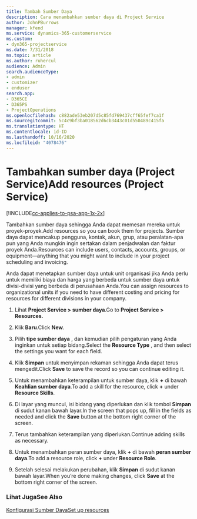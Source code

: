 ```yaml
---
title: Tambah Sumber Daya
description: Cara menambahkan sumber daya di Project Service
author: JohnPBurrows
manager: kfend
ms.service: dynamics-365-customerservice
ms.custom:
- dyn365-projectservice
ms.date: 7/31/2018
ms.topic: article
ms.author: ruhercul
audience: Admin
search.audienceType:
- admin
- customizer
- enduser
search.app:
- D365CE
- D365PS
- ProjectOperations
ms.openlocfilehash: c882ade53eb207d5c85fd769437cff65fef7ca1f
ms.sourcegitcommit: 5c4c9bf3ba018562d6cb3443c01d550489c415fa
ms.translationtype: HT
ms.contentlocale: id-ID
ms.lasthandoff: 10/16/2020
ms.locfileid: "4078476"
---
```

# <a name="add-resources-project-service"></a><span data-ttu-id="d2383-103">Tambahkan sumber daya (Project Service)</span><span class="sxs-lookup"><span data-stu-id="d2383-103">Add resources (Project Service)</span></span>

[!INCLUDE[cc-applies-to-psa-app-1x-2x](../includes/cc-applies-to-psa-app-1x-2x.md)]

<span data-ttu-id="d2383-104">Tambahkan sumber daya sehingga Anda dapat memesan mereka untuk proyek-proyek.</span><span class="sxs-lookup"><span data-stu-id="d2383-104">Add resources so you can book them for projects.</span></span> <span data-ttu-id="d2383-105">Sumber daya dapat mencakup pengguna, kontak, akun, grup, atau peralatan-apa pun yang Anda mungkin ingin sertakan dalam penjadwalan dan faktur proyek Anda.</span><span class="sxs-lookup"><span data-stu-id="d2383-105">Resources can include users, contacts, accounts, groups, or equipment—anything that you might want to include in your project scheduling and invoicing.</span></span>  
  
<span data-ttu-id="d2383-106">Anda dapat menetapkan sumber daya untuk unit organisasi jika Anda perlu untuk memiliki biaya dan harga yang berbeda untuk sumber daya untuk divisi-divisi yang berbeda di perusahaan Anda.</span><span class="sxs-lookup"><span data-stu-id="d2383-106">You can assign resources to organizational units if you need to have different costing and pricing for resources for different divisions in your company.</span></span>  
  
1.  <span data-ttu-id="d2383-107">Lihat **Project Service > sumber daya**.</span><span class="sxs-lookup"><span data-stu-id="d2383-107">Go to **Project Service > Resources.**</span></span>  
  
2.  <span data-ttu-id="d2383-108">Klik **Baru**.</span><span class="sxs-lookup"><span data-stu-id="d2383-108">Click **New**.</span></span>  
  
3.  <span data-ttu-id="d2383-109">Pilih **tipe sumber daya** , dan kemudian pilih pengaturan yang Anda inginkan untuk setiap bidang.</span><span class="sxs-lookup"><span data-stu-id="d2383-109">Select the **Resource Type** , and then select the settings you want for each field.</span></span>  
  
4.  <span data-ttu-id="d2383-110">Klik **Simpan** untuk menyimpan rekaman sehingga Anda dapat terus mengedit.</span><span class="sxs-lookup"><span data-stu-id="d2383-110">Click **Save** to save the record so you can continue editing it.</span></span>  
  
5.  <span data-ttu-id="d2383-111">Untuk menambahkan keterampilan untuk sumber daya, klik **+** di bawah **Keahlian sumber daya**.</span><span class="sxs-lookup"><span data-stu-id="d2383-111">To add a skill for the resource, click **+** under **Resource Skills**.</span></span>  
  
6.  <span data-ttu-id="d2383-112">Di layar yang muncul, isi bidang yang diperlukan dan klik tombol **Simpan** di sudut kanan bawah layar.</span><span class="sxs-lookup"><span data-stu-id="d2383-112">In the screen that pops up, fill in the fields as needed and click the **Save** button at the bottom right corner of the screen.</span></span>  
  
7.  <span data-ttu-id="d2383-113">Terus tambahkan keterampilan yang diperlukan.</span><span class="sxs-lookup"><span data-stu-id="d2383-113">Continue adding skills as necessary.</span></span>  
  
8.  <span data-ttu-id="d2383-114">Untuk menambahkan peran sumber daya, klik **+** di bawah **peran sumber daya**.</span><span class="sxs-lookup"><span data-stu-id="d2383-114">To add a resource role, click **+** under **Resource Role**.</span></span>  
  
9. <span data-ttu-id="d2383-115">Setelah selesai melakukan perubahan, klik **Simpan** di sudut kanan bawah layar.</span><span class="sxs-lookup"><span data-stu-id="d2383-115">When you’re done making changes, click **Save** at the bottom right corner of the screen.</span></span>  
  
### <a name="see-also"></a><span data-ttu-id="d2383-116">Lihat Juga</span><span class="sxs-lookup"><span data-stu-id="d2383-116">See Also</span></span>  
 [<span data-ttu-id="d2383-117">Konfigurasi Sumber Daya</span><span class="sxs-lookup"><span data-stu-id="d2383-117">Set up resources</span></span>](../psa/set-up-resources.md)
